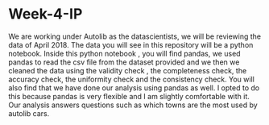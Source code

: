 # Week-4-IP
We are working under Autolib as the datascientists, we will be reviewing the data of April 2018. 
The data you will see in this repository will be a python notebook. 
Inside this python notebook , you will find pandas, we used pandas to read the csv file from the dataset provided and we
then we cleaned the data using the validity check , the completeness check, the accuracy check, the uniformity check and the 
consistency check. 
You will also find that we have done our analysis using pandas as well. I opted to do this because pandas is very flexible and 
I am slightly comfortable with it. 
Our analysis answers questions such as which towns are the most used by autolib cars. 
